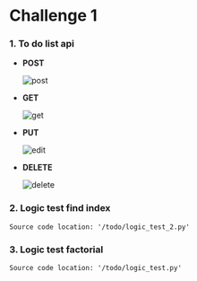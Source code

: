 # Challenge 1

### 1. To do list api
* **POST**
  
  ![post](https://github.com/nirawit1568/swift-dynamics-one/assets/60458513/c7917dc3-2fba-4535-92a7-69ab6b42d3f4)

* **GET**

  ![get](https://github.com/nirawit1568/swift-dynamics-one/assets/60458513/20cca832-b3a0-4432-a71f-bcfb3d1a3abb)

* **PUT**

  ![edit](https://github.com/nirawit1568/swift-dynamics-one/assets/60458513/53e1b669-73e1-4ce9-9d97-a5fd5dddb960)

* **DELETE**

  ![delete](https://github.com/nirawit1568/swift-dynamics-one/assets/60458513/b08d4f1f-6134-41e2-a7f5-1f420590e03d)
### 2. Logic test find index
``` 
Source code location: '/todo/logic_test_2.py'
```

### 3. Logic test factorial
``` 
Source code location: '/todo/logic_test.py'
```

